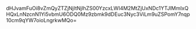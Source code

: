 dHJvamFuOi8vZmQyZTZjNjItNjlhZS00YzcxLWI4M2MtZjUxNDc1YTJlMmIxQHQxLnNzcnN1Yi5vbmU6ODQ0Mz9zbmk9dDEuc3Nyc3ViLm9uZSPomY7nqp10cm9qYW7oioLngrkwMQo=